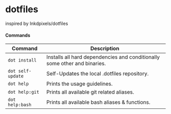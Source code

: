 # dotfiles
inspired by Inkdpixels/dotfiles


#### Commands
| Command            | Description                                                               |
| ------------------ | ------------------------------------------------------------------------- |
| `dot install`      | Installs all hard dependencies and conditionally some other and binaries. |
| `dot self-update`  | Self-Updates the local .dotfiles repository.                              |
| `dot help`         | Prints the usage guidelines.                                              |
| `dot help:git`     | Prints all available git related aliases.                                 |
| `dot help:bash`    | Prints all available bash aliases & functions.                            |

